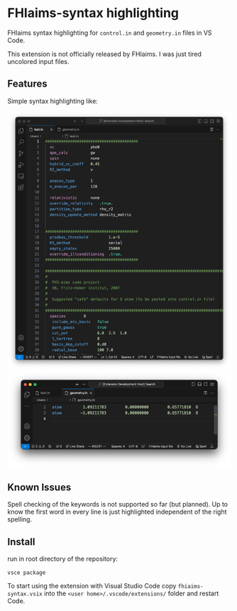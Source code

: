 # FHIaims-syntax highlighting 

FHIaims syntax highlighting for `control.in` and `geometry.in` files in VS Code.

This extension is not officially released by FHIaims. I was just tired uncolored input files.

## Features
Simple syntax highlighting like:

![control.in file](https://github.com/moritzleucke/fhiaims-syntax/blob/main/images/control.png?raw=true)
![geometry.in file](https://github.com/moritzleucke/fhiaims-syntax/blob/main/images/geometry.png?raw=true)


## Known Issues

Spell checking of the keywords is not supported so far (but planned). Up to know the first word in every line is just highlighted independent of the right spelling. 

## Install 
run in root directory of the repository:
```
vsce package 
```
To start using the extension with Visual Studio Code copy `fhiaims-syntax.vsix` into the `<user home>/.vscode/extensions/` folder and restart Code.


